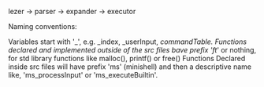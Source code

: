 lezer -> parser -> expander -> executor

Naming conventions:

Variables start with '_', e.g. _index, _userInput, _commandTable.
Functions declared and implemented outside of the src files bave prefix 'ft_' or nothing, for std library functions like malloc(), printf() or free()
Functions Declared inside src files will have prefix 'ms' (minishell) and then a descriptive name like, 'ms_processInput' or 'ms_executeBuiltin'.

